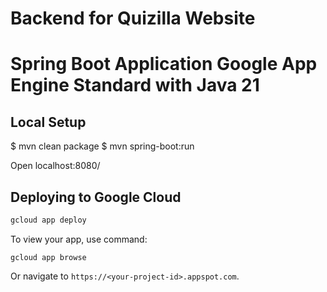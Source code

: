 # Backend for Quizilla Website

# Spring Boot Application Google App Engine Standard with Java 21

## Local Setup
$ mvn clean package
$ mvn spring-boot:run

Open localhost:8080/

## Deploying to Google Cloud

```bash
gcloud app deploy
```

To view your app, use command:
```
gcloud app browse
```
Or navigate to `https://<your-project-id>.appspot.com`.
